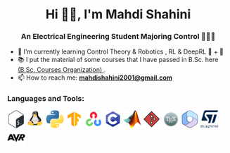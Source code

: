 <!-- ### Hi there 👋
-->
<!--
**mahdi-shahini/mahdi-shahini** is a ✨ _special_ ✨ repository because its `README.md` (this file) appears on your GitHub profile.

Here are some ideas to get you started:

- 🔭 I’m currently working on ...
- 🌱 I’m currently learning ...
- 👯 I’m looking to collaborate on ...
- 🤔 I’m looking for help with ...
- 💬 Ask me about ...
- 📫 How to reach me: ...
- 😄 Pronouns: ...
- ⚡ Fun fact: ...
-->
<h1 align="center">Hi 👋🏻, I'm Mahdi Shahini</h1>
<h3 align="center"> An Electrical Engineering Student Majoring Control 🧑🏻‍💻 </h3>

- 🌱 I’m currently learning Control Theory & Robotics , RL & DeepRL 🦾 + 🧠
- 📚 I put the material of some courses that I have passed in B.Sc. here <a href="https://github.com/B-Sc-Courses"> (B.Sc. Courses Organization) </a>.
- 📫 How to reach me: **mahdishahini2001@gmail.com**

<p align="left">
  
</p>

<!-- Tools and Languages -->
<h3 align="left">Languages and Tools:</h3>
<div align="left">
<!-- OS -->
<!-- bash -->
<a href="https://www.gnu.org/software/bash/" target="_blank"><img src="./.images/Languages-Tools-images/Bash.svg" alt="Bash" width="40" height="40"/></a>
<!-- linux -->
<a href="https://www.linux.org/" target="_blank"><img src="./.images/Languages-Tools-images/Linux.svg" alt="Linux" width="40" height="40"/></a>
<!-- Languages -->
<!-- python -->
<a href="https://www.python.org" target="_blank"><img src="./.images/Languages-Tools-images/Python.png" alt="Python" width="40" height="40"/></a>
<!-- TensorFlow -->
<a href="https://www.tensorflow.org/" target="_blank"><img src="./.images/Languages-Tools-images/tf.png" alt="TF" width="40" height="40"/></a>  
<!-- OpenCV -->
<a href="https://opencv.org/" target="_blank"><img src="./.images/Languages-Tools-images/opencv.png" alt="OpenCV" width="40" height="40"/></a>  
<!-- C -->
<a href="https://www.w3schools.com/c/" target="_blank"><img src="./.images/Languages-Tools-images/C.png" alt="C" width="40" height="40"/></a>
<!-- MATLAB -->
<a href="https://www.mathworks.com/" target="_blank"><img src="./.images/Languages-Tools-images/Matlab.png" alt="MATLAB" width="40" height="40"/></a>
<!-- Git -->
<a href="https://git-scm.com/" target="_blank"><img src="./.images/Languages-Tools-images/Git.png" alt="Git" width="40" height="40"/></a>
<!-- LaTeX -->
<a href="https://www.latex-project.org/" target="_blank"><img src="./.images/Languages-Tools-images/latex.png" alt="LaTeX" width="40" height="40"/></a>
<!-- Office -->
<a href="https://www.office.com/" target="_blank"><img src="./.images/Languages-Tools-images/office.png" alt="Office" width="40" height="40"/></a>
<!-- stm32 -->
<a href="https://www.st.com/" target="_blank"><img src="./.images/Languages-Tools-images/st.png" alt="stm32" width="40" height="40"/></a>
<!-- avr -->
<a href="https://www.office.com/" target="_blank"><img src="./.images/Languages-Tools-images/avr.png" alt="avr" width="40" height="40"/></a>
</div>

<!-- Add space -->
<div>
  <br>
</div>
